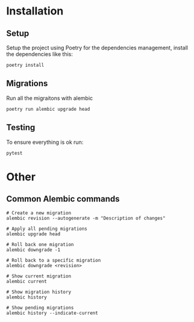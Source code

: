 # Installation

## Setup

Setup the project using Poetry for the dependencies management, install the dependencies like this:

```
poetry install
```

## Migrations

Run all the migraitons with alembic

```
poetry run alembic upgrade head
```

## Testing

To ensure everything is ok run:

```
pytest
```

# Other

## Common Alembic commands

```
# Create a new migration
alembic revision --autogenerate -m "Description of changes"

# Apply all pending migrations
alembic upgrade head

# Roll back one migration
alembic downgrade -1

# Roll back to a specific migration
alembic downgrade <revision>

# Show current migration
alembic current

# Show migration history
alembic history

# Show pending migrations
alembic history --indicate-current
```
